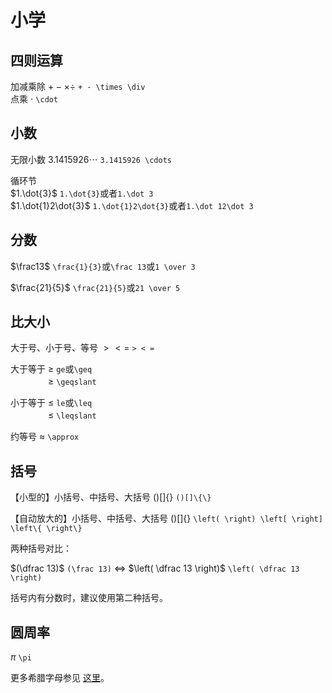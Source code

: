 # 小学

## 四则运算

加减乘除 $+-\times\div$ `+ - \times \div`  
点乘 $\cdot$ `\cdot`

## 小数

无限小数 $3.1415926 \cdots$ `3.1415926 \cdots`

循环节  
$1.\dot{3}$ `1.\dot{3}`或者`1.\dot 3`  
$1.\dot{1}2\dot{3}$ `1.\dot{1}2\dot{3}`或者`1.\dot 12\dot 3`

## 分数

$\frac13$ `\frac{1}{3}`或`\frac 13`或`1 \over 3`

$\frac{21}{5}$ `\frac{21}{5}`或`21 \over 5`

## 比大小

大于号、小于号、等号 $> < =$ `> < =`

大于等于 $\ge$ `ge`或`\geq`  
　　　　 $\geqslant$ `\geqslant`

小于等于 $\le$ `le`或`\leq`  
　　　　 $\leqslant$ `\leqslant`

约等号 $\approx$ `\approx`

## 括号

【小型的】小括号、中括号、大括号 $()[]\{\}$ `()[]\{\}`

【自动放大的】小括号、中括号、大括号 $\left(\right)\left[\right]\left\{\right\}$ `\left( \right) \left[ \right] \left\{ \right\}`

两种括号对比：

$(\dfrac 13)$ `(\frac 13)` $\Leftrightarrow$ $\left( \dfrac 13 \right)$ `\left( \dfrac 13 \right)`

括号内有分数时，建议使用第二种括号。

## 圆周率

$\pi$ `\pi`

更多希腊字母参见 [这里](full_doc/fonts.md#希腊字母)。
